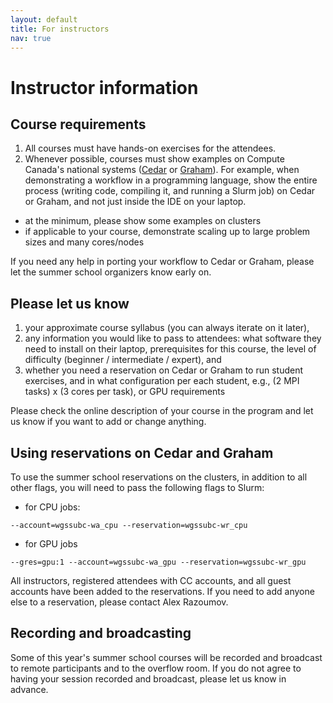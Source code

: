 ```yaml
---
layout: default
title: For instructors
nav: true
---
```


# Instructor information

## Course requirements

1. All courses must have hands-on exercises for the attendees.
1. Whenever possible, courses must show examples on Compute Canada's national systems
   ([Cedar](https://docs.computecanada.ca/wiki/Cedar) or
   [Graham](https://docs.computecanada.ca/wiki/Graham)). For example, when demonstrating a workflow in a
   programming language, show the entire process (writing code, compiling it, and running a Slurm job) on
   Cedar or Graham, and not just inside the IDE on your laptop.
  - at the minimum, please show some examples on clusters
  - if applicable to your course, demonstrate scaling up to large problem sizes and many cores/nodes

If you need any help in porting your workflow to Cedar or Graham, please let the summer school organizers
know early on.

## Please let us know

1. your approximate course syllabus (you can always iterate on it later),
1. any information you would like to pass to attendees: what software they need to install on their
   laptop, prerequisites for this course, the level of difficulty (beginner / intermediate / expert), and
1. whether you need a reservation on Cedar or Graham to run student exercises, and in what configuration
   per each student, e.g., (2 MPI tasks) x (3 cores per task), or GPU requirements

Please check the online description of your course in the program and let us know if you want to add or
change anything.

## Using reservations on Cedar and Graham

To use the summer school reservations on the clusters, in addition to all other flags, you will need to
pass the following flags to Slurm:

* for CPU jobs:
~~~ {.bash}
--account=wgssubc-wa_cpu --reservation=wgssubc-wr_cpu
~~~

* for GPU jobs 
~~~ {.bash}
--gres=gpu:1 --account=wgssubc-wa_gpu --reservation=wgssubc-wr_gpu
~~~

All instructors, registered attendees with CC accounts, and all guest accounts have been added to the
reservations. If you need to add anyone else to a reservation, please contact Alex Razoumov.

## Recording and broadcasting

Some of this year's summer school courses will be recorded and broadcast to remote participants and to
the overflow room. If you do not agree to having your session recorded and broadcast, please let us know
in advance.
